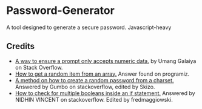 # Password-Generator
A tool designed to generate a secure password. Javascript-heavy

## Credits
- [A way to ensure a prompt only accepts numeric data.](https://stackoverflow.com/questions/46552085/javascript-force-specific-data-type-input-or-accept-only-digits-in-input) by Umang Galaiya on Stack Overflow.
- [How to get a random item from an array.](https://www.programiz.com/javascript/examples/get-random-item) Answer found on programiz.
- [A method on how to create a random password from a charset.](https://stackoverflow.com/questions/1497481/javascript-password-generator) Answered by Gumbo on stackoverflow, edited by Skizo.
- [How to check for multiple booleans inside an if statement.](https://stackoverflow.com/questions/42358011/if-statement-checking-for-multiple-boolean-conditions) Answered by NIDHIN VINCENT on stackoverflow. Edited by fredmaggiowski.